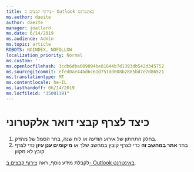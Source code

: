 ```yaml
---
title: צירוף קבצים ב- Outlook באינטרנט
ms.author: daeite
author: daeite
manager: joallard
ms.date: 6/14/2019
ms.audience: Admin
ms.topic: article
ROBOTS: NOINDEX, NOFOLLOW
localization_priority: Normal
ms.custom: ''
ms.openlocfilehash: 3cdb6dba089094be81644b7d1393db542d345752
ms.sourcegitcommit: efed0ae44bd6c61d751dd008b2885bd7e7d86521
ms.translationtype: MT
ms.contentlocale: he-IL
ms.lasthandoff: 06/14/2019
ms.locfileid: "35001191"
---
```

# <a name="how-to-attach-files-to-an-email"></a>כיצד לצרף קבצי דואר אלקטרוני

1. בחלק התחתון של אירוע הודעה או לוח שנה, בחר הסמל של מהדק.
1. בחר **אתר במחשב זה** כדי לצרף קובץ במחשב שלך או **מיקומים ענן עיון** כדי לצרף קובץ לא מקוון.

לקבלת מידע נוסף, ראה [צירוף קבצים ב- Outlook באינטרנט](https://support.office.com/article/48b8dca1-7a76-43ce-97d1-e1cf73893f55).